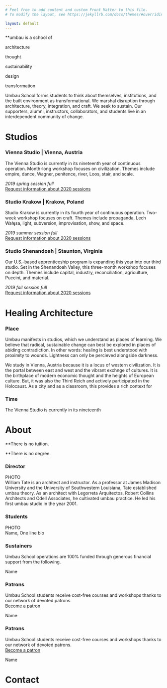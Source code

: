 ```yaml
---
# Feel free to add content and custom Front Matter to this file.
# To modify the layout, see https://jekyllrb.com/docs/themes/#overriding-theme-defaults

layout: default
---
```

**umbau is a school of  

architecture   

thought  

sustainability  

design  

transformation   
  
  
  
    
    
    
Umbau School forms students to think about themselves, institutions, and the built environment as transformational. We marshal disruption through architecture, theory, integration, and craft. We seek to sustain. Our supporters, alumni, instructors, collaborators, and students live in an interdependent community of change.
   
    
  
  
 
 
# Studios

### Vienna Studio |  Vienna, Austria
The Vienna Studio is currently in its nineteenth year of continuous operation. Month-long workshop focuses on civilization. Themes include empire, dance, Wagner, penitence, river, Loos, stair, and scale.
   
_2019 spring session full_   
[Request information about 2020 sessions](#)
   
   
   
### Studio Krakow |  Krakow, Poland
Studio Krakow is currently in its fourth year of continuous operation. Two-week workshop focuses on craft. Themes include propaganda, Lech Wałęsa, light, subversion, improvisation, show, and space.
  
_2019 summer session full_   
[Request information about 2020 sessions](#)
    
    
    
### Studio Shenandoah |  Staunton, Virginia
Our U.S.-based apprenticeship program is expanding this year into our third studio. Set in the Shenandoah Valley, this three-month workshop focuses on depth. Themes include capital, industry, reconciliation, agriculture, Puccini, and material.
    
_2019 fall session full_   
[Request information about 2020 sessions](#)
    
     
     
     
     
     
# Healing Architecture
        
      
### Place
Umbau manifests in studios, which we understand as places of learning. We believe that radical, sustainable change can best be explored in places of abiding contradiction. In other words: healing is best understood with proximity to wounds. Lightness can only be percieved alongside darkness.  

We study in Vienna, Austria because it is a locus of western civilization. It is the portal between east and west and the vibrant exchnge of cultures. It is the birthplace of modern economic thought and the heights of European culture. But, it was also the Third Reich and actively participated in the Holocaust. As a city and as a classroom, this provides a rich context for 
  
   

  
  
    
### Time
The Vienna Studio is currently in its nineteenth    
# About

**There is no tuition.

**There is no degree.
   
   
    
### Director
PHOTO   
William Tate is an architect and instructor. As a professor at James Madison University and the University of Southwestern Louisiana, Tate established umbau theory. As an architect with Legorreta Arquitectos, Robert Collins Architects and Odell Associates, he cultivated umbau practice. He led his first umbau studio in the year 2001.


### Students
PHOTO   
Name, One line bio


### Sustainers
Umbau School operations are 100% funded through generous financial support from the following.

Name


### Patrons
Umbau School students receive cost-free courses and workshops thanks to our network of devoted patrons.  
[Become a patron](#)

Name

### Patrons
Umbau School students receive cost-free courses and workshops thanks to our network of devoted patrons.  
[Become a patron](#)

Name

# Contact
